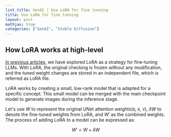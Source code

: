 ```yaml
---
list_title: GenAI | Use LoRA for fine tunning
title: Use LoRA for fine tunning
layout: post
mathjax: true
categories: ["GenAI", "Stable Diffusion"]
---
```


## How LoRA works at high-level

[In previous articles](https://xta0.me/2024/11/24/GenAI-LLM-2.html), we have explored LoRA as a strategy for fine-tuning LLMs. With LoRA, the original checking is frozen without any modification, and the tuned weight changes are stored in an independent file, which is referred as LoRA file. 

LoRA works by creating a small, low-rank model that is adapted for a specific concept. This small model can be merged with the main checkpoint model to generate images during the inference stage.

Let's use $W$ to represent the original UNet attention weights(`Q`, `K`, `V`), $\delta W$ to denote the fine-tuned weights from LoRA, and $W'$ as the combined weights. The process of adding LoRA to a model can be expressed as:

$$
W' = W + \delta W
$$